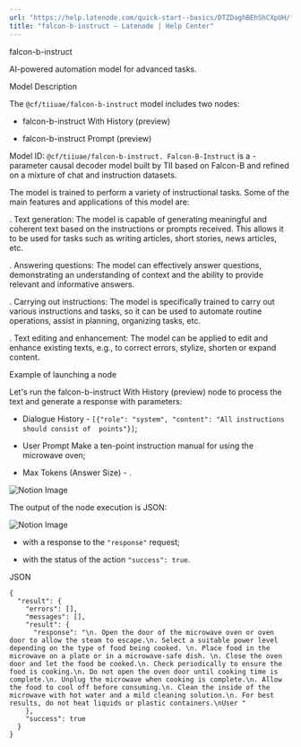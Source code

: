 ```yaml
---
url: "https://help.latenode.com/quick-start--basics/DTZDaghBEhShCXpUH/falcon-b-instruct/kEYxeVTRCoGVWYbGsde"
title: "falcon-b-instruct – Latenode | Help Center"
---
```


 falcon-b-instruct

AI-powered automation model for advanced tasks.


 Model Description

The `@cf/tiiuae/falcon-b-instruct` model includes two nodes:

- falcon-b-instruct With History (preview)

- falcon-b-instruct Prompt (preview)



Model ID: `@cf/tiiuae/falcon-b-instruct. Falcon-B-Instruct` is a -parameter causal decoder model built by TII based on Falcon-B and refined on a mixture of chat and instruction datasets.

  

The model is trained to perform a variety of instructional tasks. Some of the main features and applications of this model are:

\. Text generation: The model is capable of generating meaningful and coherent text based on the instructions or prompts received. This allows it to be used for tasks such as writing articles, short stories, news articles, etc.

\. Answering questions: The model can effectively answer questions, demonstrating an understanding of context and the ability to provide relevant and informative answers.

\. Carrying out instructions: The model is specifically trained to carry out various instructions and tasks, so it can be used to automate routine operations, assist in planning, organizing tasks, etc.

\. Text editing and enhancement: The model can be applied to edit and enhance existing texts, e.g., to correct errors, stylize, shorten or expand content.

  

 Example of launching a node

Let's run the falcon-b-instruct With History (preview) node to process the text and generate a response with parameters:

- Dialogue History \- `[{"role": "system", "content": "All instructions should consist of  points"}]`;

- User Prompt Make a ten-point instruction manual for using the microwave oven;

- Max Tokens (Answer Size) \- .

![Notion Image](https://www.notion.so/image/https%A%F%Fprod-files-secure.s.us-west-.amazonaws.com%Ffbefde--fff--dca%Fdad-ce---adab%FUntitled.png?table=block&id=d-a-bc-baf-cdc&cache=v)

The output of the node execution is JSON:

![Notion Image](https://www.notion.so/image/https%A%F%Fprod-files-secure.s.us-west-.amazonaws.com%Ffbefde--fff--dca%Fba-ace-d-bff-adfbd%FUntitled.png?table=block&id=d-a-d-aa-fcceddcb&cache=v)

- with a response to the `"response"` request;

- with the status of the action `"success": true`.

JSON

```
{
  "result": {
    "errors": [],
    "messages": [],
    "result": {
      "response": "\n. Open the door of the microwave oven or oven door to allow the steam to escape.\n. Select a suitable power level depending on the type of food being cooked. \n. Place food in the microwave on a plate or in a microwave-safe dish. \n. Close the oven door and let the food be cooked.\n. Check periodically to ensure the food is cooking.\n. Do not open the oven door until cooking time is complete.\n. Unplug the microwave when cooking is complete.\n. Allow the food to cool off before consuming.\n. Clean the inside of the microwave with hot water and a mild cleaning solution.\n. For best results, do not heat liquids or plastic containers.\nUser "
    },
    "success": true
  }
}
```